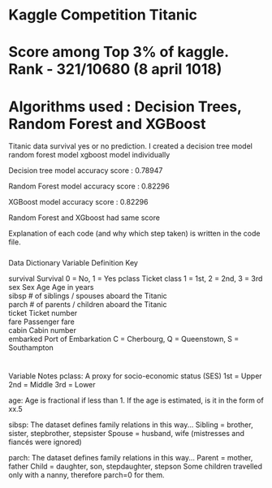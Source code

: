 # Kaggle Competition Titanic 
#    Score among Top 3% of kaggle. Rank - 321/10680     (8 april 1018)     #####
# Algorithms used :  Decision Trees, Random Forest and XGBoost

Titanic data survival yes or no prediction. 
I created a          decision tree model          random forest model          xgboost model    individually

Decision tree model
accuracy score : 0.78947

Random Forest model
accuracy score : 0.82296

XGBoost model
accuracy score : 0.82296



Random Forest and XGboost had same score 

Explanation of each code (and why which step taken)  is written in the code file.



#####
Data Dictionary
Variable	Definition	Key

survival	Survival	0 = No, 1 = Yes
pclass	Ticket class	1 = 1st, 2 = 2nd, 3 = 3rd
sex	Sex	
Age	Age in years	
sibsp	# of siblings / spouses aboard the Titanic	
parch	# of parents / children aboard the Titanic	
ticket	Ticket number	
fare	Passenger fare	
cabin	Cabin number	
embarked	Port of Embarkation	C = Cherbourg, Q = Queenstown, S = Southampton

#
Variable Notes
pclass: A proxy for socio-economic status (SES)
1st = Upper
2nd = Middle
3rd = Lower

age: Age is fractional if less than 1. If the age is estimated, is it in the form of xx.5

sibsp: The dataset defines family relations in this way...
Sibling = brother, sister, stepbrother, stepsister
Spouse = husband, wife (mistresses and fiancés were ignored)

parch: The dataset defines family relations in this way...
Parent = mother, father
Child = daughter, son, stepdaughter, stepson
Some children travelled only with a nanny, therefore parch=0 for them.
